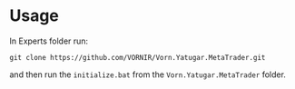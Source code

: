 # Usage
In Experts folder run:
```
git clone https://github.com/VORNIR/Vorn.Yatugar.MetaTrader.git
```
and then run the `initialize.bat` from the `Vorn.Yatugar.MetaTrader` folder.

